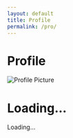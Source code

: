 ```yaml
---
layout: default
title: Profile
permalink: /pro/
---
```


# Profile

<div id="profilePage">
  <!-- Profile Section -->
  <div class="profile-container">
    <img id="profilePicture" src="default-avatar.png" alt="Profile Picture">
    <h1 id="profileName">Loading...</h1>
    <p id="profileEmail">Loading...</p>
  </div>










<style>
  #results-container {
    max-width: 800px;
    margin: 20px auto;
    padding: 20px;
    border: 1px solid #ddd;
    border-radius: 8px;
    box-shadow: 0 4px 8px rgba(0, 0, 0, 0.1);
    background-color: #f9f9f9;
  }

  .result-card {
    margin-bottom: 20px;
    padding: 15px;
    border: 1px solid #ddd;
    border-radius: 5px;
    background-color: #fff;
    box-shadow: 0 2px 4px rgba(0, 0, 0, 0.1);
  }

  .result-card p {
    margin: 5px 0;
    font-size: 14px;
    color: #333;
  }

  .result-card hr {
    border: none;
    border-top: 1px solid #eee;
    margin: 10px 0;
  }

  .result-card strong {
    color: #000;
  }

  .loading-state {
    text-align: center;
    font-size: 16px;
    color: #666;
  }
</style>






<script>
    const apiUrl =
      "https://script.google.com/macros/s/AKfycbw7gi9GqPCwPdFBlmpHTn12dEbLtp1Cq1z8IDJoxqYvsEgjE4HmfXKLrJExfdCz6cgQYw/exec";

    // Display loading state
    function displayLoadingState() {
      const resultsContainer = document.getElementById("results-container");
      resultsContainer.innerHTML = "<p>Loading...</p>";
    }

    // Fetch data by email
    async function fetchDataByEmail(email) {
      try {
        displayLoadingState();
        console.log("Fetching data for email:", email);

        const response = await fetch(`${apiUrl}?email=${encodeURIComponent(email)}`);
        if (!response.ok) {
          console.error(`HTTP Error: ${response.status}`);
          throw new Error(`HTTP error! Status: ${response.status}`);
        }

        const data = await response.json();
        console.log("Raw API Response:", data);

        // Filter data for the given email (case-insensitive)
        const filteredData = data.filter(
          (record) => record.Email?.toLowerCase() === email.toLowerCase()
        );
        console.log("Filtered Data:", filteredData);

        if (filteredData.length === 0) {
          console.warn("No data found for the provided email.");
          displayResults([]);
          return;
        }

        displayResults(filteredData);
      } catch (error) {
        console.error("Fetch Error:", error);
        displayResults([]);
      }
    }

    // Format address with fallback values
    function formatAddress(street, city, state, postal, country) {
      return [street, city, state, postal, country]
        .map((part) => escapeHTML(part || "N/A"))
        .join(", ");
    }

    // Escape HTML to prevent injection
    function escapeHTML(str) {
      const element = document.createElement("div");
      if (str) element.innerText = str;
      return element.innerHTML;
    }

    // Display results in the container
    function displayResults(results) {
      const resultsContainer = document.getElementById("results-container");
      resultsContainer.innerHTML = ""; // Clear previous results

      if (results.length === 0) {
        resultsContainer.innerHTML = "<p>No results found.</p>";
        return;
      }

      // Group results by orderId
      const groupedResults = results.reduce((acc, result) => {
        const { OrderID: orderId } = result;

        if (!acc[orderId]) {
          acc[orderId] = {
            ...result,
            items: [],
            totalAmount: 0,
          };
        }

        const itemTotal =
          parseFloat(result.ItemPrice || 0) *
          parseInt(result.ItemQuantity || 0, 10);
        acc[orderId].items.push({
          itemName: result.ItemName,
          itemQuantity: result.ItemQuantity,
          itemPrice: result.ItemPrice,
          itemTotal: itemTotal,
        });

        acc[orderId].totalAmount += itemTotal;
        return acc;
      }, {});

      // Create and append result cards
      Object.values(groupedResults).forEach((order) => {
        const resultCard = document.createElement("div");
        resultCard.className = "result-card";

        let itemsHTML = order.items
          .map(
            (item) => `
            <p>Item Name: ${item.itemName || "N/A"}</p>
            <p>Item Quantity: ${item.itemQuantity || "N/A"}</p>
            <p>Item Price: $${parseFloat(item.itemPrice || 0).toFixed(2)}</p>
            <p>Item Total: $${item.itemTotal.toFixed(2)}</p>
            <hr>`
          )
          .join("");

        resultCard.innerHTML = `
          <p><strong>Order ID:</strong> ${order.OrderID || "N/A"}</p>
          <p><strong>Total Amount:</strong> $${parseFloat(order.totalAmount).toFixed(2)}</p>
          <div>${itemsHTML}</div>
          <p><strong>Billing Address:</strong> ${formatAddress(
            order.BillingStreet,
            order.BillingCity,
            order.BillingState,
            order.BillingPostal,
            order.BillingCountry
          )}</p>
          <p><strong>Shipping Address:</strong> ${formatAddress(
            order.ShippingStreet,
            order.ShippingCity,
            order.ShippingState,
            order.ShippingPostal,
            order.ShippingCountry
          )}</p>
          <p><strong>Phone:</strong> ${order.Phone || "N/A"}</p>
          <p><strong>Email:</strong> ${order.Email || "N/A"}</p>
        `;

        resultsContainer.appendChild(resultCard);
      });
    }

    // Get logged-in user's email from localStorage
    function getLoggedInUserEmail() {
      return localStorage.getItem("userEmail") || null;
    }

    // Fetch data on DOMContentLoaded
    document.addEventListener("DOMContentLoaded", () => {
      const userEmail = getLoggedInUserEmail();
      if (userEmail) {
        console.log("User email found:", userEmail);
        fetchDataByEmail(userEmail);
      } else {
        console.warn("No user email found in localStorage.");
      }
    });
  </script>
